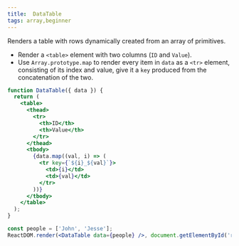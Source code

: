 ```yaml
---
title:  DataTable
tags: array,beginner
---
```


Renders a table with rows dynamically created from an array of primitives.

* Render a `<table>` element with two columns (`ID` and `Value`).
* Use `Array.prototype.map` to render every item in `data` as a `<tr>` element, consisting of its index and value, give it a `key` produced from the concatenation of the two.

```jsx
function DataTable({ data }) {
  return (
    <table>
      <thead>
        <tr>
          <th>ID</th>
          <th>Value</th>
        </tr>
      </thead>
      <tbody>
        {data.map((val, i) => (
          <tr key={`${i}_${val}`}>
            <td>{i}</td>
            <td>{val}</td>
          </tr>
        ))}
      </tbody>
    </table>
  );
}
```

```jsx
const people = ['John', 'Jesse'];
ReactDOM.render(<DataTable data={people} />, document.getElementById('root'));
```
